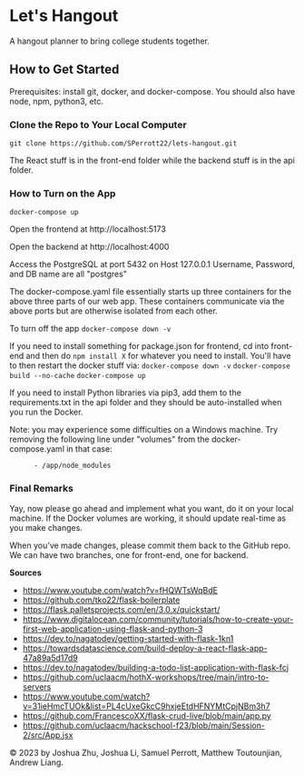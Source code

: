 # Let's Hangout
A hangout planner to bring college students together.

## How to Get Started
Prerequisites: install git, docker, and docker-compose. You should also have node, npm, python3, etc.

### Clone the Repo to Your Local Computer

`git clone https://github.com/SPerrott22/lets-hangout.git`

The React stuff is in the front-end folder while the backend stuff is in the api folder.

### How to Turn on the App

`docker-compose up`

Open the frontend at http://localhost:5173

Open the backend at http://localhost:4000

Access the PostgreSQL at port 5432 on Host 127.0.0.1
Username, Password, and DB name are all "postgres"

The docker-compose.yaml file essentially starts up three containers for the above three parts of our web app. These containers communicate via the above ports but are otherwise isolated from each other.

To turn off the app
`docker-compose down -v`

If you need to install something for package.json for frontend, cd into front-end and then do `npm install X` for whatever you need to install. You'll have to then restart the docker stuff via:
`docker-compose down -v`
`docker-compose build --no-cache`
`docker-compose up`

If you need to install Python libraries via pip3, add them to the requirements.txt in the api folder and they should be auto-installed when you run the Docker.

Note: you may experience some difficulties on a Windows machine. Try removing the following line under "volumes" from the docker-compose.yaml in that case:

```
      - /app/node_modules
```

### Final Remarks

Yay, now please go ahead and implement what you want, do it on your local machine. If the Docker volumes are working, it should update real-time as you make changes.

When you've made changes, please commit them back to the GitHub repo. We can have two branches, one for front-end, one for backend.

**Sources**
* https://www.youtube.com/watch?v=fHQWTsWqBdE
* https://github.com/tko22/flask-boilerplate
* https://flask.palletsprojects.com/en/3.0.x/quickstart/
* https://www.digitalocean.com/community/tutorials/how-to-create-your-first-web-application-using-flask-and-python-3
* https://dev.to/nagatodev/getting-started-with-flask-1kn1
* https://towardsdatascience.com/build-deploy-a-react-flask-app-47a89a5d17d9
* https://dev.to/nagatodev/building-a-todo-list-application-with-flask-fcj
* https://github.com/uclaacm/hothX-workshops/tree/main/intro-to-servers
* https://www.youtube.com/watch?v=31ieHmcTUOk&list=PL4cUxeGkcC9hxjeEtdHFNYMtCpjNBm3h7
* https://github.com/FrancescoXX/flask-crud-live/blob/main/app.py
* https://github.com/uclaacm/hackschool-f23/blob/main/Session-2/src/App.jsx

&copy; 2023 by Joshua Zhu, Joshua Li, Samuel Perrott, Matthew Toutounjian, Andrew Liang.
